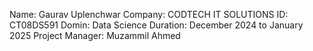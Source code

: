 Name: Gaurav Uplenchwar
Company: CODTECH IT SOLUTIONS
ID: CT08DS591
Domin: Data Science
Duration: December 2024 to January 2025
Project Manager: Muzammil Ahmed  

